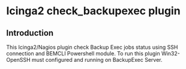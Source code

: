 # Icinga2 check_backupexec plugin
## Introduction
This Icinga2/Nagios plugin check Backup Exec jobs status using SSH connection and BEMCLI Powershell module.
To run this plugin Win32-OpenSSH must configured and running on BackupExec Server.
